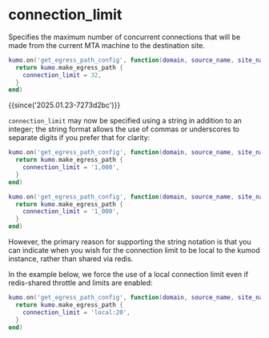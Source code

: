 # connection_limit

Specifies the maximum number of concurrent connections that will be made from
the current MTA machine to the destination site.

```lua
kumo.on('get_egress_path_config', function(domain, source_name, site_name)
  return kumo.make_egress_path {
    connection_limit = 32,
  }
end)
```

{{since('2025.01.23-7273d2bc')}}

`connection_limit` may now be specified using a string in addition to an integer;
the string format allows the use of commas or underscores to separate digits
if you prefer that for clarity:

```lua
kumo.on('get_egress_path_config', function(domain, source_name, site_name)
  return kumo.make_egress_path {
    connection_limit = '1,000',
  }
end)
```

```lua
kumo.on('get_egress_path_config', function(domain, source_name, site_name)
  return kumo.make_egress_path {
    connection_limit = '1_000',
  }
end)
```

However, the primary reason for supporting the string notation is that
you can indicate when you wish for the connection limit to be local
to the kumod instance, rather than shared via redis.

In the example below, we force the use of a local connection limit even if
redis-shared throttle and limits are enabled:


```lua
kumo.on('get_egress_path_config', function(domain, source_name, site_name)
  return kumo.make_egress_path {
    connection_limit = 'local:20',
  }
end)
```
